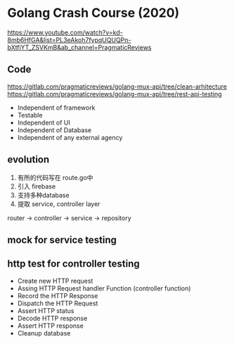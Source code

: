 
# Golang Crash Course (2020)
https://www.youtube.com/watch?v=kd-8mb6HfGA&list=PL3eAkoh7fypqUQUQPn-bXtfiYT_ZSVKmB&ab_channel=PragmaticReviews

## Code
https://gitlab.com/pragmaticreviews/golang-mux-api/tree/clean-arhitecture
https://gitlab.com/pragmaticreviews/golang-mux-api/tree/rest-api-testing



- Independent of framework
- Testable
- Independent of UI
- Independent of Database
- Independent of any external agency



## evolution
1. 有所的代码写在 route.go中
2. 引入 firebase
3. 支持多种database
4. 提取 service, controller layer

router -> controller -> service -> repository


## mock for service testing

## http test for controller testing

- Create new HTTP request
- Assing HTTP Request handler Function (controller function)
- Record the HTTP Response
- Dispatch the HTTP Request
- Assert HTTP status
- Decode HTTP response
- Assert HTTP response
- Cleanup database


